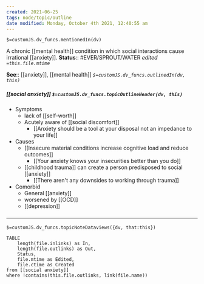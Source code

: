 ```yaml
---
created: 2021-06-25
tags: node/topic/outline
date modified: Monday, October 4th 2021, 12:40:55 am
---
```

`$=customJS.dv_funcs.mentionedIn(dv)`

 A chronic [[mental health]] condition in which social interactions cause irrational [[anxiety]].
**Status**:: #EVER/SPROUT/WATER 
*edited `=this.file.mtime`*

**See**:: [[anxiety]], [[mental health]]
*`$=customJS.dv_funcs.outlinedIn(dv, this)`*

##### [[social anxiety]] `$=customJS.dv_funcs.topicOutlineHeader(dv, this)`

- Symptoms
	- lack of [[self-worth]]
	- Acutely aware of [[social discomfort]]
		- [[Anxiety should be a tool at your disposal not an impedance to your life]]
- Causes
	- [[Insecure material conditions increase cognitive load and reduce outcomes]]
		- [[Your anxiety knows your insecurities better than you do]]
	- [[childhood trauma]] can create a person predisposed to social [[anxiety]]
		- [[There aren't any downsides to working through trauma]]
- Comorbid
	- General [[anxiety]]
	- worsened by [[OCD]]
	- [[depression]]


### <hr class="dataviews"/>

`$=customJS.dv_funcs.topicNoteDataviews({dv, that:this})`

```dataview
TABLE 
	length(file.inlinks) as In,
	length(file.outlinks) as Out,
	Status, 
	file.mtime as Edited, 
	file.ctime as Created
from [[social anxiety]]
where !contains(this.file.outlinks, link(file.name))
```
